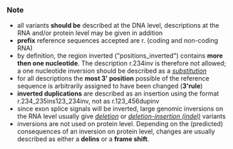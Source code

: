 ### Note

*	all variants **should be** described at the DNA level, descriptions at the RNA and/or protein level may be given in addition
*	**prefix** reference sequences accepted are r. (coding and non-coding RNA)
*	by definition, the region inverted ("positions\_inverted") contains **more then one nucleotide**. The description r.234inv is therefore not allowed; a one nucleotide inversion should be described as a [_substitution_](/recommendations/RNA/variant/substitution/)
*	for all descriptions the **most 3' position** possible of the reference sequence is arbitrarily assigned to have been changed (**3'rule**)
*	**inverted duplications** are described as an insertion using the format r.234\_235ins123\_234inv, not as r.123\_456dupinv
*	since exon splice signals will be inverted, large genomic inversions on the RNA level usually give [_deletion_](/recommendations/RNA/variant/deletion/) or [_deletion-insertion (indel)_](/recommendations/RNA/variant/indel/) variants
*	inversions are not used on protein level. Depending on the (predicted) consequences of an inversion on protein level, changes are usually described as either a **delins** or a **frame shift**.
